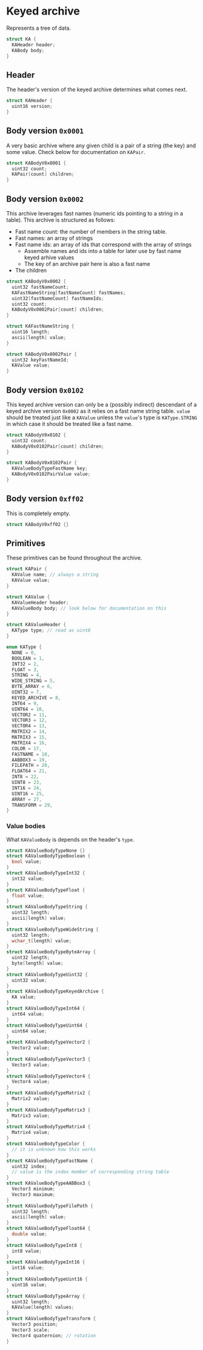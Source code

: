 # Keyed archive

Represents a tree of data.

```cpp
struct KA {
  KAHeader header;
  KABody body;
}
```

## Header

The header's version of the keyed archive determines what comes next.

```cpp
struct KAHeader {
  uint16 version;
}
```

## Body version `0x0001`

A very basic archive where any given child is a pair of a string (the key) and some value. Check below for documentation on `KAPair`.

```cpp
struct KABodyV0x0001 {
  uint32 count;
  KAPair[count] children;
}
```

## Body version `0x0002`

This archive leverages fast names (numeric ids pointing to a string in a table). This archive is structured as follows:

- Fast name count: the number of members in the string table.
- Fast names: an array of strings
- Fast name ids: an array of ids that correspond with the array of strings
  - Assemble names and ids into a table for later use by fast name keyed arhive values
  - The key of an archive pair here is also a fast name
- The children

```cpp
struct KABodyV0x0002 {
  uint32 fastNameCount;
  KAFastNameString[fastNameCount] fastNames;
  uint32[fastNameCount] fastNameIds;
  uint32 count;
  KABodyV0x0002Pair[count] children;
}

struct KAFastNameString {
  uint16 length;
  ascii[length] value;
}

struct KABodyV0x0002Pair {
  uint32 keyFastNameId;
  KAValue value;
}
```

## Body version `0x0102`

This keyed archive version can only be a (possibly indirect) descendant of a keyed archive version `0x0002` as it relies on a fast name string table. `value` should be treated just like a `KAValue` unless the `value`'s type is `KAType.STRING` in which case it should be treated like a fast name.

```cpp
struct KABodyV0x0102 {
  uint32 count;
  KABodyV0x0102Pair[count] children;
}

struct KABodyV0x0102Pair {
  KAValueBodyTypeFastName key;
  KABodyV0x0102PairValue value;
}
```

## Body version `0xff02`

This is completely empty.

```cpp
struct KABodyV0xff02 {}
```

## Primitives

These primitives can be found throughout the archive.

```cpp
struct KAPair {
  KAValue name; // always a string
  KAValue value;
}

struct KAValue {
  KAValueHeader header;
  KAValueBody body; // look below for documentation on this
}

struct KAValueHeader {
  KAType type; // read as uint8
}

enum KAType {
  NONE = 0,
  BOOLEAN = 1,
  INT32 = 2,
  FLOAT = 3,
  STRING = 4,
  WIDE_STRING = 5,
  BYTE_ARRAY = 6,
  UINT32 = 7,
  KEYED_ARCHIVE = 8,
  INT64 = 9,
  UINT64 = 10,
  VECTOR2 = 11,
  VECTOR3 = 12,
  VECTOR4 = 13,
  MATRIX2 = 14,
  MATRIX3 = 15,
  MATRIX4 = 16,
  COLOR = 17,
  FASTNAME = 18,
  AABBOX3 = 19,
  FILEPATH = 20,
  FLOAT64 = 21,
  INT8 = 22,
  UINT8 = 23,
  INT16 = 24,
  UINT16 = 25,
  ARRAY = 27,
  TRANSFORM = 29,
}
```

### Value bodies

What `KAValueBody` is depends on the header's `type`.

```cpp
struct KAValueBodyTypeNone {}
struct KAValueBodyTypeBoolean {
  bool value;
}
struct KAValueBodyTypeInt32 {
  int32 value;
}
struct KAValueBodyTypeFloat {
  float value;
}
struct KAValueBodyTypeString {
  uint32 length;
  ascii[length] value;
}
struct KAValueBodyTypeWideString {
  uint32 length;
  wchar_t[length] value;
}
struct KAValueBodyTypeByteArray {
  uint32 length;
  byte[length] value;
}
struct KAValueBodyTypeUint32 {
  uint32 value;
}
struct KAValueBodyTypeKeyedArchive {
  KA value;
}
struct KAValueBodyTypeInt64 {
  int64 value;
}
struct KAValueBodyTypeUint64 {
  uint64 value;
}
struct KAValueBodyTypeVector2 {
  Vector2 value;
}
struct KAValueBodyTypeVector3 {
  Vector3 value;
}
struct KAValueBodyTypeVector4 {
  Vector4 value;
}
struct KAValueBodyTypeMatrix2 {
  Matrix2 value;
}
struct KAValueBodyTypeMatrix3 {
  Matrix3 value;
}
struct KAValueBodyTypeMatrix4 {
  Matrix4 value;
}
struct KAValueBodyTypeColor {
  // it is unknown how this works
}
struct KAValueBodyTypeFastName {
  uint32 index;
  // value is the index member of corresponding string table
}
struct KAValueBodyTypeAABBox3 {
  Vector3 minimum;
  Vector3 maximum;
}
struct KAValueBodyTypeFilePath {
  uint32 length;
  ascii[length] value;
}
struct KAValueBodyTypeFloat64 {
  double value;
}
struct KAValueBodyTypeInt8 {
  int8 value;
}
struct KAValueBodyTypeInt16 {
  int16 value;
}
struct KAValueBodyTypeUint16 {
  uint16 value;
}
struct KAValueBodyTypeArray {
  uint32 length;
  KAValue[length] values;
}
struct KAValueBodyTypeTransform {
  Vector3 position;
  Vector3 scale;
  Vector4 quaternion; // rotation
}
```
